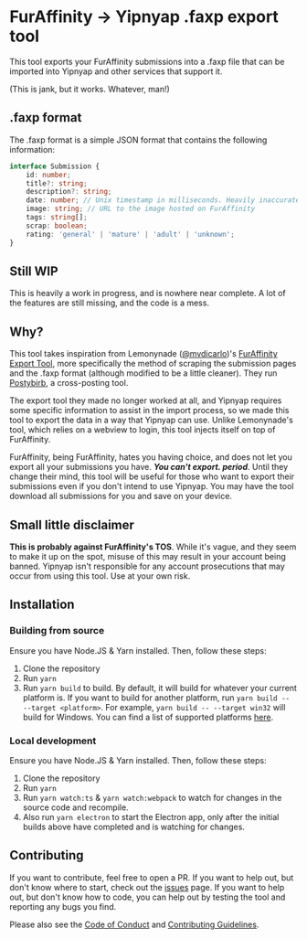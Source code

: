 # FurAffinity -> Yipnyap .faxp export tool
This tool exports your FurAffinity submissions into a .faxp file that can be imported into Yipnyap and
other services that support it.

(This is jank, but it works. Whatever, man!)

## .faxp format
The .faxp format is a simple JSON format that contains the following information:
```ts
interface Submission {
    id: number;
    title?: string;
    description?: string;
    date: number; // Unix timestamp in milliseconds. Heavily inaccurate as it's calculated in your timezone from EST, but useful for sorting.
    image: string; // URL to the image hosted on FurAffinity
    tags: string[];
    scrap: boolean;
    rating: 'general' | 'mature' | 'adult' | 'unknown';
}
```

## Still WIP
This is heavily a work in progress, and is nowhere near complete. A lot of the features are still missing, and
the code is a mess.

## Why?
This tool takes inspiration from Lemonynade ([@mvdicarlo](https://github.com/mvdicarlo))'s [FurAffinity Export
Tool](https://github.com/mvdicarlo/furaffinity-export), more specifically the method of scraping the submission
pages and the .faxp format (although modified to be a little cleaner). They run [Postybirb](https://www.postybirb.com/),
a cross-posting tool.

The export tool they made no longer worked at all, and Yipnyap requires some specific information to assist in the
import process, so we made this tool to export the data in a way that Yipnyap can use. Unlike Lemonynade's tool,
which relies on a webview to login, this tool injects itself on top of FurAffinity.

FurAffinity, being FurAffinity, hates you having choice, and does not let you export all your submissions you have.
***You can't export. period***. Until they change their mind, this tool will be useful for those who want to export their
submissions even if you don't intend to use Yipnyap. You may have the tool download all submissions for you and save
on your device.

## Small little disclaimer
**This is probably against FurAffinity's TOS**. While it's vague, and they seem to make it up on the spot, misuse of this
may result in your account being banned. Yipnyap isn't responsible for any account prosecutions that may occur from
using this tool. Use at your own risk.

## Installation
### Building from source
Ensure you have Node.JS & Yarn installed. Then, follow these steps:
1. Clone the repository
2. Run `yarn`
3. Run `yarn build` to build. By default, it will build for whatever your current platform is. If you want to build for
   another platform, run `yarn build -- --target <platform>`. For example, `yarn build -- --target win32` will build for
   Windows. You can find a list of supported platforms [here](https://www.electron.build/configuration/configuration#BuildOptions-target).

### Local development
Ensure you have Node.JS & Yarn installed. Then, follow these steps:
1. Clone the repository
2. Run `yarn`
3. Run `yarn watch:ts` & `yarn watch:webpack` to watch for changes in the source code and recompile.
4. Also run `yarn electron` to start the Electron app, only after the initial builds above have completed and is watching
   for changes.

## Contributing
If you want to contribute, feel free to open a PR. If you want to help out, but don't know where to start, check out
the [issues](/../../issues) page. If you want to help out, but don't know how to code, you can help out by testing the tool
and reporting any bugs you find.

Please also see the [Code of Conduct](/CODE_OF_CONDUCT.md) and [Contributing Guidelines](/CONTRIBUTING.md).

